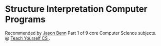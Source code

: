 # Structure Interpretation Computer Programs

Recommended by [Jason Benn](https://github.com/JasonBenn)
Part 1 of 9 core Computer Science subjects. @ [Teach Yourself CS ](https://teachyourselfcs.com/).
